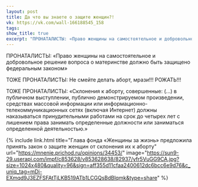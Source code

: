 ```yaml
---
layout: post
title: Да что вы знаете о защите женщин?!
vk: https://vk.com/wall-166188545_158
tags: 
show_title: true
excerpt: "ПРОНАТАЛИСТЫ: «Право женщины на самостоятельное и добровольное решение вопроса о материнстве должно быть защищено федеральным законом» ТОЖЕ ПРОНАТАЛИСТЫ:"
---
```

ПРОНАТАЛИСТЫ: «Право женщины на самостоятельное и добровольное решение вопроса о материнстве должно быть защищено федеральным законом»

ТОЖЕ ПРОНАТАЛИСТЫ: Не смейте делать аборт, мрази!!! РОЖАТЬ!!! 

ТОЖЕ ПРОНАТАЛИСТЫ: «Склонения к аборту, совершенные: (...) в публичном выступлении, публично демонстрируемом произведении, средствах массовой информации или информационно-телекоммуникационных сетях (включая Интернет) должны наказываться принудительными работами на срок до четырех лет с лишением права занимать определенные должности или заниматься определенной деятельностью.»

{% include link.html title="Глава фонда «Женщины за жизнь» предложила принять закон о защите женщин от склонения их к аборту" url="https://mnenie.prichod.ru/opinions/34453/" image="https://sun9-29.userapi.com/impf/c853628/v853628638/82937/yfr5VuGG9CA.jpg?size=1024x480&quality=96&sign=aff355d11cfaa2400612dc6bcc6e9d76&c_uniq_tag=mDi-EXmqd9J3EZFSFAtTjLKB519ATb1LCGQsBdBlqmk&type=share" %}